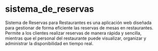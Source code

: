 # sistema_de_reservas
Sistema de Reservas para Restaurantes es una aplicación web diseñada para gestionar de forma eficiente las reservas de mesas en restaurantes. Permite a los clientes realizar reservas de manera rápida y sencilla, mientras que el personal del restaurante puede visualizar, organizar y administrar la disponibilidad en tiempo real.
